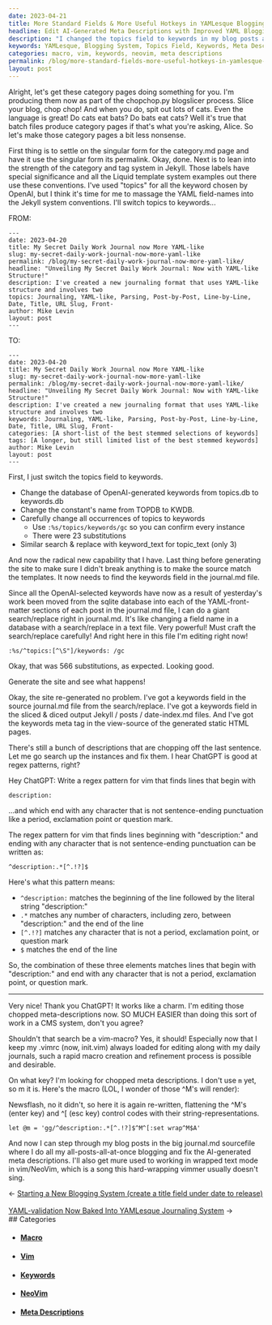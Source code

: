```yaml
---
date: 2023-04-21
title: More Standard Fields & More Useful Hotkeys in YAMLesque Blogging System
headline: Edit AI-Generated Meta Descriptions with Improved YAML Blogging System
description: "I changed the topics field to keywords in my blog posts and used a search/replace to make sure everything was up to date. To make sure my meta descriptions were accurate, I wrote a regex pattern for vim to search for lines beginning with description: and end with any character that is not sentence-ending punctuation. I created a macro to help me quickly search for and edit the AI-generated meta descriptions. Now I can easily make sure my blog posts have the best meta descriptions possible."
keywords: YAMLesque, Blogging System, Topics Field, Keywords, Meta Descriptions, Regex Pattern, Vim, Macro, AI-generated, Wrapped Text Mode, NeoVim
categories: macro, vim, keywords, neovim, meta descriptions
permalink: /blog/more-standard-fields-more-useful-hotkeys-in-yamlesque-blogging-system/
layout: post
---
```



Alright, let's get these category pages doing something for you. I'm producing
them now as part of the chopchop.py blogslicer process. Slice your blog, chop
chop! And when you do, spit out lots of cats. Even the language is great! Do
cats eat bats? Do bats eat cats? Well it's true that batch files produce
category pages if that's what you're asking, Alice. So let's make those
category pages a bit less nonsense.

First thing is to settle on the singular form for the category.md page and have
it use the singular form its permalink. Okay, done. Next is to lean into the
strength of the category and tag system in Jekyll. Those labels have special
significance and all the Liquid template system examples out there use these
conventions. I've used "topics" for all the keyword chosen by OpenAI, but I
think it's time for me to massage the YAML field-names into the Jekyll system
conventions. I'll switch topics to keywords...

FROM:

    ---
    date: 2023-04-20
    title: My Secret Daily Work Journal now More YAML-like
    slug: my-secret-daily-work-journal-now-more-yaml-like
    permalink: /blog/my-secret-daily-work-journal-now-more-yaml-like/
    headline: "Unveiling My Secret Daily Work Journal: Now with YAML-like Structure!"
    description: I've created a new journaling format that uses YAML-like structure and involves two
    topics: Journaling, YAML-like, Parsing, Post-by-Post, Line-by-Line, Date, Title, URL Slug, Front-
    author: Mike Levin
    layout: post
    ---

TO:

    ---
    date: 2023-04-20
    title: My Secret Daily Work Journal now More YAML-like
    slug: my-secret-daily-work-journal-now-more-yaml-like
    permalink: /blog/my-secret-daily-work-journal-now-more-yaml-like/
    headline: "Unveiling My Secret Daily Work Journal: Now with YAML-like Structure!"
    description: I've created a new journaling format that uses YAML-like structure and involves two
    keywords: Journaling, YAML-like, Parsing, Post-by-Post, Line-by-Line, Date, Title, URL Slug, Front-
    categories: [A short-list of the best stemmed selections of keywords]
    tags: [A longer, but still limited list of the best stemmed keywords]
    author: Mike Levin
    layout: post
    ---

First, I just switch the topics field to keywords.

- Change the database of OpenAI-generated keywords from topics.db to keywords.db
- Change the constant's name from TOPDB to KWDB.
- Carefully change all occurrences of topics to keywords
  - Use `:%s/topics/keywords/gc` so you can confirm every instance
  - There were 23 substitutions
- Similar search & replace with keyword_text for topic_text (only 3)

And now the radical new capability that I have. Last thing before generating
the site to make sure I didn't break anything is to make the source match the
templates. It now needs to find the keywords field in the journal.md file.

Since all the OpenAI-selected keywords have now as a result of yesterday's work
been moved from the sqlite database into each of the YAML-front-matter sections
of each post in the journal.md file, I can do a giant search/replace right in
journal.md. It's like changing a field name in a database with a search/replace
in a text file. Very powerful! Must craft the search/replace carefully! And
right here in this file I'm editing right now!

    :%s/^topics:[^\S"]/keywords: /gc

Okay, that was 566 substitutions, as expected. Looking good.

Generate the site and see what happens!

Okay, the site re-generated no problem. I've got a keywords field in the source
journal.md file from the search/replace. I've got a keywords field in the
sliced & diced output Jekyll / posts / date-index.md files. And I've got the
keywords meta tag in the view-source of the generated static HTML pages.

There's still a bunch of descriptions that are chopping off the last sentence.
Let me go search up the instances and fix them. I hear ChatGPT is good at
regex patterns, right?

Hey ChatGPT: Write a regex pattern for vim that finds lines that begin with

    description:

...and which end with any character that is not sentence-ending punctuation like a period, exclamation point or question mark.

The regex pattern for vim that finds lines beginning with "description:" and ending with any character that is not sentence-ending punctuation can be written as:

    ^description:.*[^.!?]$

Here's what this pattern means:

- `^description:` matches the beginning of the line followed by the literal string "description:"
- `.*` matches any number of characters, including zero, between "description:" and the end of the line
- `[^.!?]` matches any character that is not a period, exclamation point, or question mark
- `$` matches the end of the line

So, the combination of these three elements matches lines that begin with "description:" and end with any character that is not a period, exclamation point, or question mark.

---

Very nice! Thank you ChatGPT! It works like a charm. I'm editing those chopped
meta-descriptions now. SO MUCH EASIER than doing this sort of work in a CMS
system, don't you agree?

Shouldn't that search be a vim-macro? Yes, it should! Especially now that I
keep my .vimrc (now, init.vim) always loaded for editing along with my daily
journals, such a rapid macro creation and refinement process is possible and
desirable.

On what key? I'm looking for chopped meta descriptions. I don't use `m` yet, so
m it is. Here's the macro (LOL, I wonder of those ^M's will render):

Newsflash, no it didn't, so here it is again re-written, flattening the ^M's
(enter key) and ^[ (esc key) control codes with their string-representations.

    let @m = 'gg/^description:.*[^.!?]$^M^[:set wrap^M$A'

And now I can step through my blog posts in the big journal.md sourcefile where
I do all my all-posts-all-at-once blogging and fix the AI-generated meta
descriptions. I'll also get mure used to working in wrapped text mode in
vim/NeoVim, which is a song this hard-wrapping vimmer usually doesn't sing.

<div class="arrow-links"><div class="post-nav-prev"><span class="arrow">&larr;&nbsp;</span><a href="/blog/starting-a-new-blogging-system-create-a-title-field-under-date-to-release/">Starting a New Blogging System (create a title field under date to release)</a></div> &nbsp; <div class="post-nav-next"><a href="/blog/yaml-validation-now-baked-into-yamlesque-journaling-system/">YAML-validation Now Baked Into YAMLesque Journaling System</a><span class="arrow">&nbsp;&rarr;</span></div></div>
## Categories

<ul>
<li><h4><a href='/macro/'>Macro</a></h4></li>
<li><h4><a href='/vim/'>Vim</a></h4></li>
<li><h4><a href='/keywords/'>Keywords</a></h4></li>
<li><h4><a href='/neovim/'>NeoVim</a></h4></li>
<li><h4><a href='/meta-descriptions/'>Meta Descriptions</a></h4></li></ul>